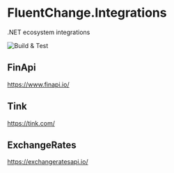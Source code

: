 # FluentChange.Integrations
.NET ecosystem integrations

![Build & Test](https://github.com/FluentChange/FluentChange.Integrations/workflows/CI/badge.svg?branch=master)


## FinApi
https://www.finapi.io/

## Tink
https://tink.com/

## ExchangeRates
https://exchangeratesapi.io/